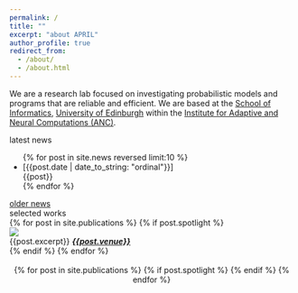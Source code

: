 ```yaml
---
permalink: /
title: ""
excerpt: "about APRIL"
author_profile: true
redirect_from: 
  - /about/
  - /about.html
---
```



We are a research lab focused on investigating probabilistic models and programs that are reliable and efficient. We are based at the <a href="https://www.ed.ac.uk/informatics">School of Informatics</a>, <a href="https://www.ed.ac.uk">University of Edinburgh</a> within the <a href="https://web.inf.ed.ac.uk/anc">Institute for Adaptive and Neural Computations (ANC)</a>.

<div class="news-header">latest news</div>
<div id="latest-news-list">
  <ul>
  {% for post in site.news reversed limit:10 %}
    <li><div class="news-item-wrapper">
            <span class="news-item-date">[{{post.date | date_to_string: "ordinal"}}]</span>
            <div class="news-item-text">{{post}}</div>
        </div>
    </li>
  {% endfor %}
  </ul>
</div>
<div id="news-archive"><a href="/news">older news</a></div>

<div class="pubs-header">selected works</div>
<div class="slideshow-container">
  {% for post in site.publications %}
    {% if post.spotlight %}
      <div class="spotlight-slide fade">
        <!-- <div class="numbertext">1 / 3</div> -->
        <a href="/publications/{{post.ref}}"><img src="{{post.spotlight}}"></a>
        <div class="text">{{post.excerpt}} <a href="{{post.url}}"><b><i>{{post.venue}}</i></b></a></div>
      </div>
    {% endif %}
  {% endfor %}
</div>
<br>


<div style="text-align:center">
  {% for post in site.publications %}
    {% if post.spotlight %}
    <span class="dot"></span> 
    {% endif %}
  {% endfor %}
</div>

<script>
  let slideIndex = 0;
  showSlides();
  
  function showSlides() {
    let i;
    let slides = document.getElementsByClassName("spotlight-slide");
    let dots = document.getElementsByClassName("dot");
    for (i = 0; i < slides.length; i++) {
      slides[i].style.display = "none";  
    }
    slideIndex++;
    if (slideIndex > slides.length) {slideIndex = 1}    
    for (i = 0; i < dots.length; i++) {
      dots[i].className = dots[i].className.replace(" active", "");
    }
    slides[slideIndex-1].style.display = "block";  
    dots[slideIndex-1].className += " active";
    setTimeout(showSlides, 10000); /* Change image every 10 seconds */
  }
  </script>
